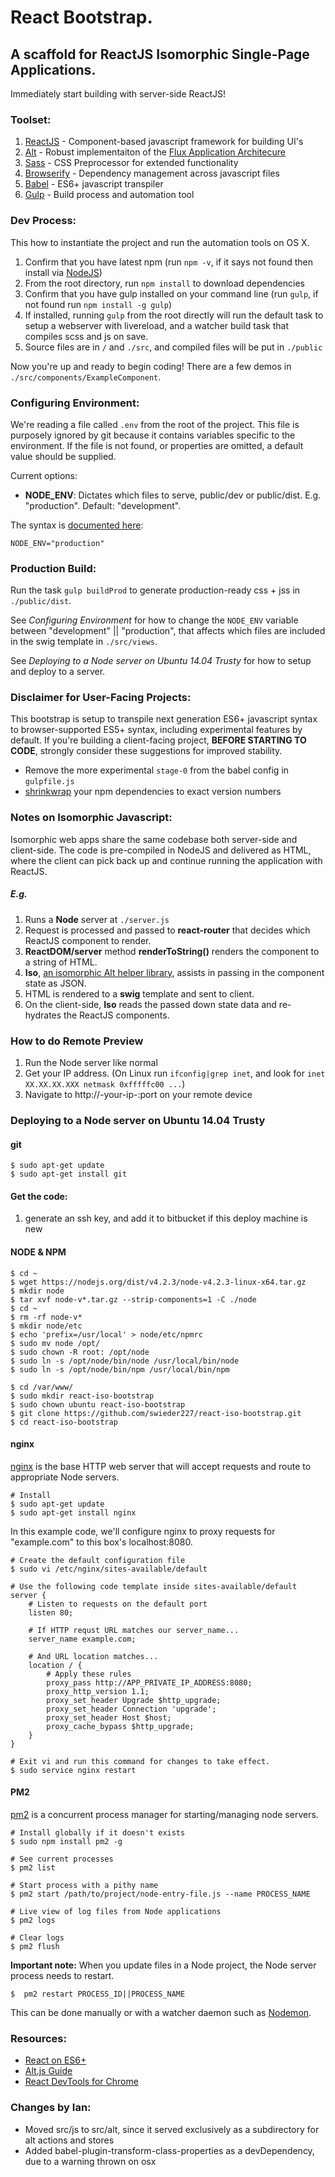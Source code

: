 # React Bootstrap. 
## A scaffold for __ReactJS__ Isomorphic Single-Page Applications.

Immediately start building with server-side ReactJS!

### Toolset:
1. [ReactJS](https://facebook.github.io/react/) - Component-based javascript framework for building UI's
2. [Alt](http://alt.js.org/) - Robust implementaiton of the [Flux Application Architecure](https://facebook.github.io/flux/docs/overview.html)
3. [Sass](http://sass-lang.com/) - CSS Preprocessor for extended functionality
4. [Browserify](http://browserify.org/) - Dependency management across javascript files
5. [Babel](https://babeljs.io/) - ES6+ javascript transpiler
6. [Gulp](http://gulpjs.com/) - Build process and automation tool

### Dev Process:

This how to instantiate the project and run the automation tools on OS X.

1. Confirm that you have latest npm (run `npm -v`, if it says not found then install via [NodeJS](https://nodejs.org/en/download/))
2. From the root directory, run `npm install` to download dependencies
3. Confirm that you have gulp installed on your command line (run `gulp`, if not found run `npm install -g gulp`)
4. If installed, running `gulp` from the root directly will run the default task to setup a webserver with livereload, and a watcher build task that compiles scss and js on save.
5. Source files are in `/` and `./src`, and compiled files will be put in `./public`

Now you're up and ready to begin coding! There are a few demos in `./src/components/ExampleComponent`.

### Configuring Environment:
We're reading a file called `.env` from the root of the project. This file is purposely ignored by git because it contains variables specific to the environment. If the file is not found, or properties are omitted, a default value should be supplied.

Current options:

- **NODE_ENV**: Dictates which files to serve, public/dev or public/dist. E.g. "production". Default: "development". 

The syntax is [documented here](https://www.npmjs.com/package/dotenv):

    NODE_ENV="production"

### Production Build:
Run the task `gulp buildProd` to generate production-ready css + jss in `./public/dist`.

See _Configuring Environment_ for how to change the `NODE_ENV` variable between "development" || "production", that affects which files are included in the swig template in `./src/views`.

See _Deploying to a Node server on Ubuntu 14.04 Trusty_ for how to setup and deploy to a server.

### Disclaimer for User-Facing Projects:
This bootstrap is setup to transpile next generation ES6+ javascript syntax to browser-supported ES5+ syntax, including experimental features by default. If you're building a client-facing project, **BEFORE STARTING TO CODE**, strongly consider these suggestions for improved stability.

* Remove the more experimental `stage-0` from the babel config in `gulpfile.js`
* [shrinkwrap](https://docs.npmjs.com/cli/shrinkwrap) your npm dependencies to exact version numbers

### Notes on Isomorphic Javascript:
Isomorphic web apps share the same codebase both server-side and client-side. The code is pre-compiled in NodeJS and delivered as HTML, where the client can pick back up and continue running the application with ReactJS.
##### E.g.
1. Runs a **Node** server at `./server.js`  
2. Request is processed and passed to **react-router** that decides which ReactJS component to render.
3. **ReactDOM/server** method **renderToString()** renders the component to a string of HTML.
4. **Iso**, [an isomorphic Alt helper library]((https://github.com/goatslacker/iso)), assists in passing in the component state as JSON.
5. HTML is rendered to a **swig** template and sent to client.
6. On the client-side, **Iso** reads the passed down state data and re-hydrates the ReactJS components.

### How to do Remote Preview
1. Run the Node server like normal
2. Get your IP address. (On Linux run `ifconfig|grep inet`, and look for `inet XX.XX.XX.XXX netmask 0xfffffc00 ...`)
3. Navigate to http://-your-ip-:port on your remote device

### Deploying to a Node server on Ubuntu 14.04 Trusty

#### git
    
    $ sudo apt-get update
    $ sudo apt-get install git

#### Get the code:

1. generate an ssh key, and add it to bitbucket if this deploy machine is new

#### NODE & NPM

    $ cd ~
    $ wget https://nodejs.org/dist/v4.2.3/node-v4.2.3-linux-x64.tar.gz
    $ mkdir node
    $ tar xvf node-v*.tar.gz --strip-components=1 -C ./node
    $ cd ~
    $ rm -rf node-v*
    $ mkdir node/etc
    $ echo 'prefix=/usr/local' > node/etc/npmrc
    $ sudo mv node /opt/
    $ sudo chown -R root: /opt/node
    $ sudo ln -s /opt/node/bin/node /usr/local/bin/node
    $ sudo ln -s /opt/node/bin/npm /usr/local/bin/npm
    
    $ cd /var/www/
    $ sudo mkdir react-iso-bootstrap
    $ sudo chown ubuntu react-iso-bootstrap
    $ git clone https://github.com/swieder227/react-iso-bootstrap.git
    $ cd react-iso-bootstrap

#### nginx
[nginx](http://nginx.org/en/) is the base HTTP web server that will accept requests and route to appropriate Node servers.

    # Install
    $ sudo apt-get update
    $ sudo apt-get install nginx
    
In this example code, we'll configure nginx to proxy requests for "example.com" to this box's localhost:8080.

    # Create the default configuration file 
    $ sudo vi /etc/nginx/sites-available/default
    
    # Use the following code template inside sites-available/default
    server {
        # Listen to requests on the default port
        listen 80;
    
        # If HTTP requst URL matches our server_name...
        server_name example.com;
    
        # And URL location matches...
        location / {
            # Apply these rules
            proxy_pass http://APP_PRIVATE_IP_ADDRESS:8080;
            proxy_http_version 1.1;
            proxy_set_header Upgrade $http_upgrade;
            proxy_set_header Connection 'upgrade';
            proxy_set_header Host $host;
            proxy_cache_bypass $http_upgrade;
        }
    }
    
    # Exit vi and run this command for changes to take effect.
    $ sudo service nginx restart
    
#### PM2
[pm2](http://pm2.keymetrics.io/) is a concurrent process manager for starting/managing node servers.

    # Install globally if it doesn't exists
    $ sudo npm install pm2 -g

    # See current processes
    $ pm2 list
    
    # Start process with a pithy name
    $ pm2 start /path/to/project/node-entry-file.js --name PROCESS_NAME
    
    # Live view of log files from Node applications
    $ pm2 logs

    # Clear logs
    $ pm2 flush
   
**Important note:** When you update files in a Node project, the Node server process needs to restart.

    $  pm2 restart PROCESS_ID||PROCESS_NAME
 This can be done manually or with a watcher daemon such as [Nodemon](https://github.com/remy/nodemon).

### Resources: 
* [React on ES6+](http://babeljs.io/blog/2015/06/07/react-on-es6-plus/)
* [Alt.js Guide](http://alt.js.org/guide/)
* [React DevTools for Chrome](https://chrome.google.com/webstore/detail/react-developer-tools/fmkadmapgofadopljbjfkapdkoienihi?hl=en)

### Changes by Ian:
* Moved src/js to src/alt, since it served exclusively as a subdirectory for alt actions and stores
* Added babel-plugin-transform-class-properties as a devDependency, due to a warning thrown on osx
